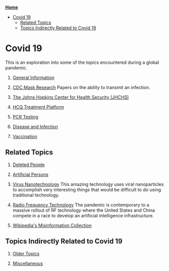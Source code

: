 <!-- START doctoc generated TOC please keep comment here to allow auto update -->
<!-- DON'T EDIT THIS SECTION, INSTEAD RE-RUN doctoc TO UPDATE -->
**[Home](#pages/blog/cv19/index)**

- [Covid 19](#covid-19)
  - [Related Topics](#related-topics)
  - [Topics Indirectly Related to Covid 19](#topics-indirectly-related-to-covid-19)

<!-- END doctoc generated TOC please keep comment here to allow auto update -->

# Covid 19

This is an exploration into some of the topics encountered during
a global pandemic.

1. [General Information](#pages/blog/cv19/general-info)

1. [CDC Mask Research](#pages/blog/cv19/cdc-mask-research)
   Papers on the ability to transmit an infection.

1. [The Johns Hopkins Center for Health Security (JHCHS)](#pages/blog/cv19/jhchs)

1. [HCQ Treatment Platform](#pages/blog/cv19/hcq)

1. [PCR Testing](#pages/blog/cv19/pcr-testing)

1. [Disease and Infection](#pages/blog/cv19/disease)

1. [Vaccination](#pages/blog/cv19/vx/index)

## Related Topics

1. [Deleted People](#pages/blog/cv19/deleted-people)

1. [Artificial Persons](#pages/blog/cv19/artificial)
	
1. [Virus Nanotechnology](#pages/blog/cv19/nanotech)
   This amazing technology uses viral nanoparticles to accomplish very 
   interesting things that would be difficult to do using traditional
   technology.
   
1. [Radio Frequency Technology](#pages/blog/cv19/emf)
   The pandemic is contemporary to a massive rollout of RF technology where
   the United States and China compete in a race to develop an artificial
   intelligence infrastructure.

1. [Wikipedia's Misinformation Collection](#pages/blog/cv19/bad-info)


## Topics Indirectly Related to Covid 19

1. [Older Topics](#pages/blog/cv19/older-topics)

1. [Miscellaneous](#pages/blog/cv19/misc)



